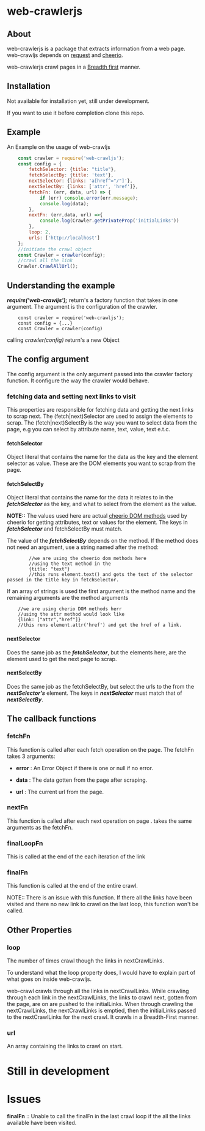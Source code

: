 # web-crawlerjs

## About 
web-crawlerjs is a package that extracts information from a web page. web-crawljs depends on [request]() and [cheerio]().

web-crawlerjs crawl pages in a [Breadth first]() manner.

## Installation 
Not available for installation yet, still under development. 

If you want to use it before completion clone this repo.

## Example
An Example on the usage of web-crawljs
```javascript
    const crawler = require('web-crawljs');
    const config = {
        fetchSelector: {title: "title"},
        fetchSelectBy: {title: 'text'},
        nextSelector: {links: 'a[href^="/"]'},
        nextSelectBy: {links: ['attr', 'href']},
        fetchFn: (err, data, url) => {
            if (err) console.error(err.message);
            console.log(data);
        },
        nextFn: (err,data, url) =>{
            console.log(Crawler.getPrivateProp('initialLinks'))
        },
        loop: 2,
        urls: ['http://localhost']
    };
    //initiate the crawl object
    const Crawler = crawler(config);
    //crawl all the link
    Crawler.CrawlAllUrl();
```

## Understanding the example
***require('web-crawljs');*** return's a factory function that takes in one argument. The argument is the configuration of the crawler.
        
        const crawler = require('web-crawljs');
        const config = {...}
        const Crawler = crawler(config)

calling *crawler(config)* return's a new Object

## The config argument
The config argument is the only argument passed into the crawler factory function. It configure the way the crawler would behave.

### fetching data and setting next links to visit
This properties are responsible for fetching data and getting the next links to scrap next. The (fetch|next)Selector are used to assign the elements to scrap.
The (fetch|next)SelectBy is the way you want to select data from the page, e.g you can select by attribute name, text, value, text e.t.c.

#### fetchSelector
Object literal that contains the name for the data as the key and the element selector as value. These are the DOM elements you want to scrap from the page.

#### fetchSelectBy
Object literal that contains the name for the data it relates to in the ***fetchSelector*** as the key, and what to select from the element as the value.

**NOTE::** The values used here are actual [cheerio DOM methods]() used by cheerio for getting attributes, text or values for the element. The keys in ***fetchSelector*** and 
fetchSelectBy must match.

The value of the ***fetchSelectBy*** depends on the method. If the method does not need an argument, use a string named after the method:

            //we are using the cheerio dom methods here
            //using the text method in the 
            {title: "text"}
            //this runs element.text() and gets the text of the selector passed in the title key in fetchSelector.
           
If an array of strings is used the first argument is the method name and the remaining arguments are the method arguments

        //we are using cherio DOM methods herr
        //using the attr method would look like
        {link: ["attr","href"]}
        //this runs element.attr('href') and get the href of a link.
        
#### nextSelector
Does the same job as the ***fetchSelector***, but the elements here, are the element used to get the next page to scrap.
 
#### nextSelectBy
Does the same job as the fetchSelectBy, but select the urls to the from the ***nextSelector's*** element. 
The keys in ***nextSelector*** must match that of ***nextSelectBy***.

## The callback functions

### fetchFn 
This function is called after each fetch operation on the page. The fetchFn takes 3 arguments:

- **error** : An Error Object if there is one or null if no error.

- **data** : The data gotten from the page after scraping.

- **url** : The current url from the page.

### nextFn
This function is called after each next operation on page . takes the same arguments as the fetchFn.

### finalLoopFn
This is called at the end of the each iteration of the link

### finalFn
This function is called at the end of the entire crawl. 

NOTE:: There is an issue with this function. If there all the links have been visited and there no new link to crawl on the last loop, this function won't be called.

## Other Properties

### loop
The number of times crawl though the links in nextCrawlLinks.

To understand what the loop property does, I would have to explain part of what goes on inside web-crawljs.

web-crawl crawls through all the links in nextCrawlLinks. While crawling through each link in the nextCrawlLinks, the links to crawl next, gotten from the page, 
are on are pushed to the initialLinks.
When through crawling the nextCrawlLinks, the nextCrawlLinks is emptied, then the initialLinks passed to the nextCrawlLinks for the next crawl. 
It crawls in a Breadth-First manner.

### url 
An array containing the links to crawl on start.

# Still in development

# Issues
**finalFn** :: Unable to call the finalFn in the last crawl loop if the all the links available have been visited.